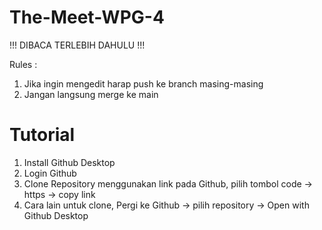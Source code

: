 # The-Meet-WPG-4

!!! DIBACA TERLEBIH DAHULU  !!!

Rules : 
1. Jika ingin mengedit harap push ke branch masing-masing
2. Jangan langsung merge ke main

# Tutorial
1. Install Github Desktop
2. Login Github
3. Clone Repository menggunakan link pada Github, pilih tombol code -> https -> copy link
4. Cara lain untuk clone, Pergi ke Github -> pilih repository -> Open with Github Desktop
